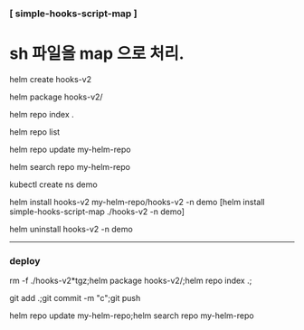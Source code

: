 ### [ simple-hooks-script-map ]

# sh 파일을 map 으로 처리.
	
helm create hooks-v2

helm package hooks-v2/

helm repo index .

helm repo list

helm repo update my-helm-repo

helm search repo my-helm-repo

kubectl create ns demo

helm install hooks-v2 my-helm-repo/hooks-v2 -n demo 
	[helm install simple-hooks-script-map ./hooks-v2 -n demo]
	
helm uninstall hooks-v2 -n demo

---
### deploy
rm -f ./hooks-v2*tgz;helm package hooks-v2/;helm repo index .;

git add .;git commit -m "c";git push

helm repo update my-helm-repo;helm search repo my-helm-repo


